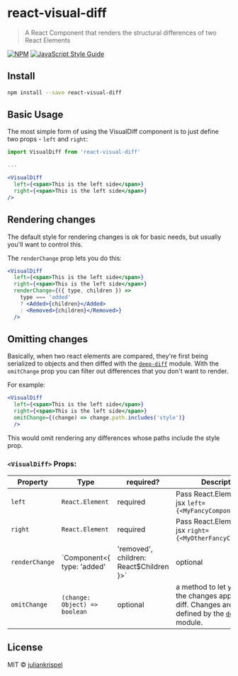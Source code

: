 # react-visual-diff

> A React Component that renders the structural differences of two React Elements

[![NPM](https://img.shields.io/npm/v/react-visual-diff.svg)](https://www.npmjs.com/package/react-visual-diff) [![JavaScript Style Guide](https://img.shields.io/badge/code_style-standard-brightgreen.svg)](https://standardjs.com)

## Install

```bash
npm install --save react-visual-diff
```

## Basic Usage

The most simple form of using the VisualDiff component is to just define two props - `left` and `right`:

```jsx
import VisualDiff from 'react-visual-diff'

...

<VisualDiff
  left={<span>This is the left side</span>}
  right={<span>This is the left side</span>}
/>
```

## Rendering changes

The default style for rendering changes is ok for basic needs, but usually you'll want to control this.

The `renderChange` prop lets you do this:


```jsx
<VisualDiff
  left={<span>This is the left side</span>}
  right={<span>This is the left side</span>}
  renderChange={({ type, children }) => 
    type === 'added'
    ? <Added>{children}</Added>
    : <Removed>{children}</Removed>}
  />
```

## Omitting changes

Basically, when two react elements are compared, they're first being serialized to objects and then diffed with the [`deep-diff`](https://www.npmjs.com/package/deep-diff) module. With the `omitChange` prop you can filter out differences that you don't want to render.

For example:

```jsx
<VisualDiff
  left={<span>This is the left side</span>}
  right={<span>This is the left side</span>}
  omitChange={(change) => change.path.includes('style')}
  />
```

This would omit rendering any differences whose paths include the style prop.

### `<VisualDiff>` Props:

| Property | Type | required? | Description |
| - | - | - | - |
| `left` | `React.Element` | required | Pass React.Element or just jsx `left={<MyFancyComponent>}` |
| `right` | `React.Element` | required | Pass React.Element or just jsx `right={<MyOtherFancyComponent>}` |
| `renderChange` | `Component<{ type: 'added' | 'removed', children: React$Children }>` | optional | A react component (can be just a function) that takes two props, `type` is the type of change (`"added"` or `"removed"`), `children` is just the content of the change |
| `omitChange` | `(change: Object) => boolean` | optional | a method to let you filter the changes applied to the diff. Changes are objects defined by the [`deep-diff`](https://www.npmjs.com/package/deep-diff) module. |


## License

MIT © [juliankrispel](https://github.com/juliankrispel)
